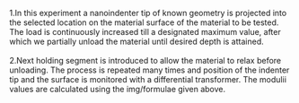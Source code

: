 1.In this experiment a nanoindenter tip of known geometry is projected into the selected location on the material surface of the material to be tested. The load is continuously increased till a designated maximum value, after which we partially unload the material until desired depth is attained.<br><br> 
2.Next holding segment is introduced to allow the material to relax before unloading. The process is repeated many times and position of the indenter tip and the surface is monitored with a differential transformer. The modulii values are calculated using the img/formulae given above.
